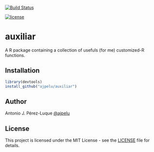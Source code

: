 <!-- README.md is generated from README.Rmd. Please edit that file -->
[![Build Status](https://travis-ci.org/ajpelu/auxiliar.svg?branch=master)](https://travis-ci.org/ajpelu/auxiliar)

[![license](https://img.shields.io/github/license/mashape/apistatus.svg)](https://github.com/ajpelu/auxiliar/blob/master/DESCRIPTION)

auxiliar
========

A R package containing a collection of usefuls (for me) customized-R functions.

Installation
------------

``` r
library(devtools)
install_github("ajpelu/auxiliar")
```

Author
------

Antonio J. Pérez-Luque [@ajpelu](http://twitter.com/ajpelu)

License
------ 

This project is licensed under the MIT License - see the [LICENSE](./LICENSE.md) file for details. 
